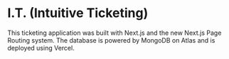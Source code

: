 # I.T. (Intuitive Ticketing)

This ticketing application was built with Next.js and the new Next.js Page Routing system.
The database is powered by MongoDB on Atlas and is deployed using Vercel.
